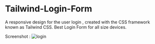 # Tailwind-Login-Form
A responsive design for the user login , created with the CSS framework known as Tailwind CSS. Best Login Form for all size devices. 

Screenshot : 
![login](https://github.com/user-attachments/assets/99270cdf-aa59-4232-896d-e0e1895f9c40)
